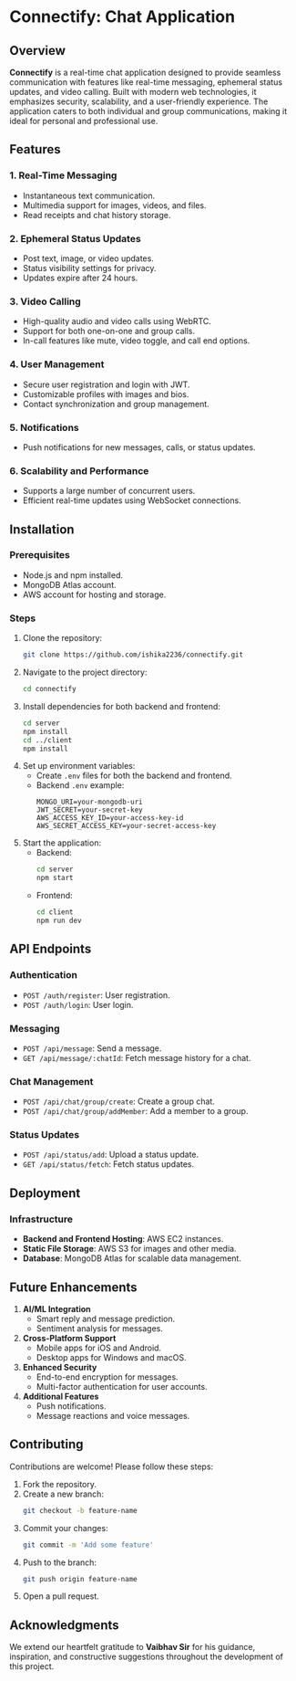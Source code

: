 # Connectify: Chat Application

## Overview
**Connectify** is a real-time chat application designed to provide seamless communication with features like real-time messaging, ephemeral status updates, and video calling. Built with modern web technologies, it emphasizes security, scalability, and a user-friendly experience. The application caters to both individual and group communications, making it ideal for personal and professional use.

## Features
### 1. Real-Time Messaging
- Instantaneous text communication.
- Multimedia support for images, videos, and files.
- Read receipts and chat history storage.

### 2. Ephemeral Status Updates
- Post text, image, or video updates.
- Status visibility settings for privacy.
- Updates expire after 24 hours.

### 3. Video Calling
- High-quality audio and video calls using WebRTC.
- Support for both one-on-one and group calls.
- In-call features like mute, video toggle, and call end options.

### 4. User Management
- Secure user registration and login with JWT.
- Customizable profiles with images and bios.
- Contact synchronization and group management.

### 5. Notifications
- Push notifications for new messages, calls, or status updates.

### 6. Scalability and Performance
- Supports a large number of concurrent users.
- Efficient real-time updates using WebSocket connections.

## Installation

### Prerequisites
- Node.js and npm installed.
- MongoDB Atlas account.
- AWS account for hosting and storage.

### Steps
1. Clone the repository:
   ```bash
   git clone https://github.com/ishika2236/connectify.git
   ```
2. Navigate to the project directory:
   ```bash
   cd connectify
   ```
3. Install dependencies for both backend and frontend:
   ```bash
   cd server
   npm install
   cd ../client
   npm install
   ```
4. Set up environment variables:
   - Create `.env` files for both the backend and frontend.
   - Backend `.env` example:
     ```env
     MONGO_URI=your-mongodb-uri
     JWT_SECRET=your-secret-key
     AWS_ACCESS_KEY_ID=your-access-key-id
     AWS_SECRET_ACCESS_KEY=your-secret-access-key
     ```
5. Start the application:
   - Backend:
     ```bash
     cd server
     npm start
     ```
   - Frontend:
     ```bash
     cd client
     npm run dev
     ```

## API Endpoints
### Authentication
- `POST /auth/register`: User registration.
- `POST /auth/login`: User login.

### Messaging
- `POST /api/message`: Send a message.
- `GET /api/message/:chatId`: Fetch message history for a chat.

### Chat Management
- `POST /api/chat/group/create`: Create a group chat.
- `POST /api/chat/group/addMember`: Add a member to a group.

### Status Updates
- `POST /api/status/add`: Upload a status update.
- `GET /api/status/fetch`: Fetch status updates.

## Deployment
### Infrastructure
- **Backend and Frontend Hosting**: AWS EC2 instances.
- **Static File Storage**: AWS S3 for images and other media.
- **Database**: MongoDB Atlas for scalable data management.

## Future Enhancements
1. **AI/ML Integration**
   - Smart reply and message prediction.
   - Sentiment analysis for messages.
2. **Cross-Platform Support**
   - Mobile apps for iOS and Android.
   - Desktop apps for Windows and macOS.
3. **Enhanced Security**
   - End-to-end encryption for messages.
   - Multi-factor authentication for user accounts.
4. **Additional Features**
   - Push notifications.
   - Message reactions and voice messages.

## Contributing
Contributions are welcome! Please follow these steps:
1. Fork the repository.
2. Create a new branch:
   ```bash
   git checkout -b feature-name
   ```
3. Commit your changes:
   ```bash
   git commit -m 'Add some feature'
   ```
4. Push to the branch:
   ```bash
   git push origin feature-name
   ```
5. Open a pull request.


## Acknowledgments
We extend our heartfelt gratitude to **Vaibhav Sir** for his guidance, inspiration, and constructive suggestions throughout the development of this project.

